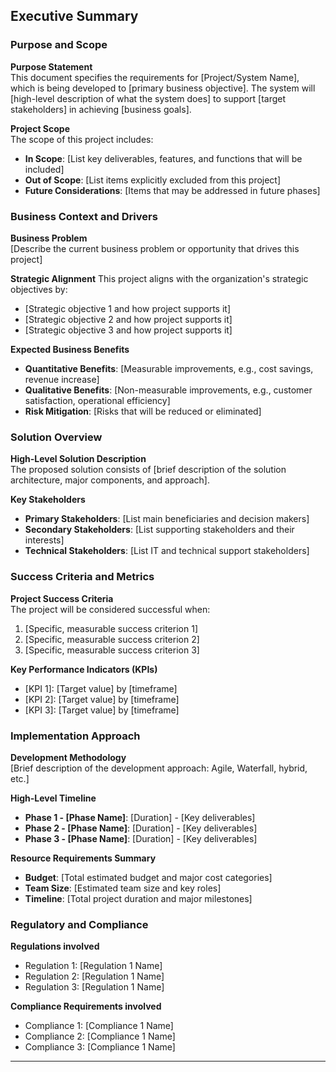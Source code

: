 
## Executive Summary

### Purpose and Scope
**Purpose Statement**  
This document specifies the requirements for [Project/System Name], which is being developed to [primary business objective]. The system will [high-level description of what the system does] to support [target stakeholders] in achieving [business goals].

**Project Scope**  
The scope of this project includes:
- **In Scope**: [List key deliverables, features, and functions that will be included]
- **Out of Scope**: [List items explicitly excluded from this project]
- **Future Considerations**: [Items that may be addressed in future phases]

### Business Context and Drivers
**Business Problem**  
[Describe the current business problem or opportunity that drives this project]

**Strategic Alignment**  <!-- This section is optional; you don’t have to include it unless you’ve found sufficient information in the document.  -->
This project aligns with the organization's strategic objectives by:
- [Strategic objective 1 and how project supports it]
- [Strategic objective 2 and how project supports it]
- [Strategic objective 3 and how project supports it]

**Expected Business Benefits**  <!-- This section is optional; you don’t have to include it unless you’ve found sufficient information in the document. -->
- **Quantitative Benefits**: [Measurable improvements, e.g., cost savings, revenue increase]
- **Qualitative Benefits**: [Non-measurable improvements, e.g., customer satisfaction, operational efficiency]
- **Risk Mitigation**: [Risks that will be reduced or eliminated]

### Solution Overview
**High-Level Solution Description**  
The proposed solution consists of [brief description of the solution architecture, major components, and approach].

**Key Stakeholders**  
- **Primary Stakeholders**: [List main beneficiaries and decision makers]
- **Secondary Stakeholders**: [List supporting stakeholders and their interests]
- **Technical Stakeholders**: [List IT and technical support stakeholders]

### Success Criteria and Metrics
**Project Success Criteria**  
The project will be considered successful when:
1. [Specific, measurable success criterion 1]
2. [Specific, measurable success criterion 2]
3. [Specific, measurable success criterion 3]

**Key Performance Indicators (KPIs)**  <!-- This section is optional; you don’t have to include it unless you’ve found sufficient information in the document.  -->
- [KPI 1]: [Target value] by [timeframe]
- [KPI 2]: [Target value] by [timeframe]
- [KPI 3]: [Target value] by [timeframe]

### Implementation Approach <!-- This section is optional; you don’t have to include it unless you’ve found sufficient information in the document.  -->
**Development Methodology**  
[Brief description of the development approach: Agile, Waterfall, hybrid, etc.]

**High-Level Timeline**  
- **Phase 1 - [Phase Name]**: [Duration] - [Key deliverables]
- **Phase 2 - [Phase Name]**: [Duration] - [Key deliverables]
- **Phase 3 - [Phase Name]**: [Duration] - [Key deliverables]

**Resource Requirements Summary**  
- **Budget**: [Total estimated budget and major cost categories]
- **Team Size**: [Estimated team size and key roles]
- **Timeline**: [Total project duration and major milestones]

### Regulatory and Compliance <!-- This section is optional; you don’t have to include it unless you’ve found sufficient information in the document.  -->
**Regulations involved**  
- Regulation 1: [Regulation 1 Name]
- Regulation 2: [Regulation 1 Name]
- Regulation 3: [Regulation 1 Name]

**Compliance Requirements involved**  
- Compliance 1: [Compliance 1 Name]
- Compliance 2: [Compliance 1 Name]
- Compliance 3: [Compliance 1 Name]

---
